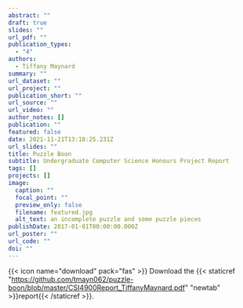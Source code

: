 ```yaml
---
abstract: ""
draft: true
slides: ""
url_pdf: ""
publication_types:
  - "4"
authors:
  - Tiffany Maynard
summary: ""
url_dataset: ""
url_project: ""
publication_short: ""
url_source: ""
url_video: ""
author_notes: []
publication: ""
featured: false
date: 2021-11-21T13:18:25.231Z
url_slides: ""
title: Puzzle Boon
subtitle: Undergraduate Computer Science Honours Project Report
tags: []
projects: []
image:
  caption: ""
  focal_point: ""
  preview_only: false
  filename: featured.jpg
  alt_text: an incomplete puzzle and some puzzle pieces
publishDate: 2017-01-01T00:00:00.000Z
url_poster: ""
url_code: ""
doi: ""
---
```

{{< icon name="download" pack="fas" >}} Download the {{< staticref "https://github.com/tmayn062/puzzle-boon/blob/master/CSI4900Report_TiffanyMaynard.pdf" "newtab" >}}report{{< /staticref >}}.
